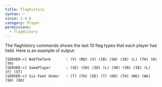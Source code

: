 ```yaml
---
title: flaghistory
syntax: ~
since: 2.4.0
category: Player
permissions:
  - flagHistory
---
```

The flaghistory commands shows the last 10 flag types that each player has held. Here is an example of output:

```
[SERVER->] BobTheTank       : (V) (MQ) (V) (IB) (SW) (IB) (L) (TH) (N) (TH)
[SERVER->] SomePlayer       : (SE) (SH) (ID) (L) (SR) (SR) (IB) (L) (F) (ST)
[SERVER->] Six Feet Under   : (T) (TH) (SE) (T) (OO) (TH) (WG) (WG) (SH) (OO)
```
